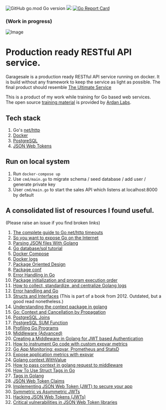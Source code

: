 <img alt="GitHub go.mod Go version" src="https://img.shields.io/github/go-mod/go-version/sreejeet/garagesale">&nbsp;<img src="https://img.shields.io/badge/Ask%20me-anything-1abc9c.svg">
[![Go Report Card](https://goreportcard.com/badge/github.com/sreejeet/garagesale)](https://goreportcard.com/report/github.com/sreejeet/garagesale)

### (Work in progress)
<img alt="Image" src="https://i.imgur.com/5K6jBOC.png">

# Production ready RESTful API service.

Garagesale is a production ready RESTful API service running on docker. It is build without any framework to keep the service as light as possible. The final product should resemble [The Ultimate Service](https://github.com/ardanlabs/service)

This is a product of my work while training for Go based web services.  
The open source [training material](https://github.com/ardanlabs/service-training) is provided by [Ardan Labs](http://www.ardanlabs.com/).

## Tech stack
1. Go's [net/http](https://golang.org/pkg/net/http/)
2. [Docker](https://www.docker.com)
3. [PostgreSQL](https://www.postgresql.org/)
4. [JSON Web Tokens](https://jwt.io/)

## Run on local system
1. Run `docker-compose up`
2. Use `cmd/main.go` to migrate schema / seed database / add user / generate private key
3. User `cmd/main.go` to start the sales API which listens at localhost:8000 by default

## A consolidated list of resources I found useful.
(Please raise an issue if you find broken links)
1. [The complete guide to Go net/http timeouts](https://blog.cloudflare.com/the-complete-guide-to-golang-net-http-timeouts/)
2. [So you want to expose Go on the Internet](https://blog.cloudflare.com/exposing-go-on-the-internet/)
3. [Parsing JSON files With Golang](https://tutorialedge.net/golang/parsing-json-with-golang/)
4. [Go database/sql tutorial](http://go-database-sql.org/)
5. [Docker Compose](https://docs.docker.com/compose/compose-file)
6. [Docker logs](https://docs.docker.com/config/containers/logging/)
7. [Package Oriented Design](https://www.ardanlabs.com/blog/2017/02/package-oriented-design.html)
8. [Package conf](https://github.com/ardanlabs/service-training/blob/master/06-configuration/internal/platform/conf/README.md)
9. [Error Handling in Go](https://medium.com/@hussachai/error-handling-in-go-a-quick-opinionated-guide-9199dd7c7f76)
10. [Package initialization and program execution order](https://yourbasic.org/golang/package-init-function-main-execution-order/)
11. [How to collect, standardize, and centralize Golang logs](https://www.datadoghq.com/blog/go-logging/)
12. [Error handling and Go](https://blog.golang.org/error-handling-and-go)
13. [Structs and Interfaces](https://www.golang-book.com/books/intro/9) (This is part of a book from 2012. Outdated, but a good read nonetheless.)
14. [Understanding the context package in golang](http://p.agnihotry.com/post/understanding_the_context_package_in_golang/)
15. [Go: Context and Cancellation by Propagation](https://medium.com/a-journey-with-go/go-context-and-cancellation-by-propagation-7a808bbc889c)
16. [PostgreSQL Joins](https://www.postgresqltutorial.com/postgresql-joins/)
17. [PostgreSQL SUM Function](https://www.postgresqltutorial.com/postgresql-sum-function/)
18. [Profiling Go Programs](https://blog.golang.org/pprof)
19. [Middleware (Advanced)](https://gowebexamples.com/advanced-middleware/)
20. [Creating a Middleware in Golang for JWT based Authentication](https://hackernoon.com/creating-a-middleware-in-golang-for-jwt-based-authentication-cx3f32z8)
21. [How to instrument Go code with custom expvar metrics](https://sysdig.com/blog/golang-expvar-custom-metrics/)
22. [Go App Monitoring: expvar, Prometheus and StatsD](https://www.opsdash.com/blog/golang-app-monitoring-statsd-expvar-prometheus.html)
23. [Expose application metrics with expvar](http://blog.ralch.com/tutorial/golang-metrics-with-expvar/)
24. [Golang context.WithValue](https://stackoverflow.com/a/40380147/13512702)
25. [How to pass context in golang request to middleware](https://stackoverflow.com/a/49247940/13512702)
26. [How To Use Struct Tags in Go](https://www.digitalocean.com/community/tutorials/how-to-use-struct-tags-in-go)
27. [Tags in Golang](https://medium.com/golangspec/tags-in-golang-3e5db0b8ef3e)
28. [JSON Web Token Claims](https://auth0.com/docs/tokens/concepts/jwt-claims)
29. [Implementing JSON Web Token (JWT) to secure your app](https://blog.nextzy.me/implementing-json-web-token-jwt-to-secure-your-app-c8e1bd6f6a29)
30. [Symmetric vs Asymmetric JWTs](https://blog.usejournal.com/symmetric-vs-asymmetric-jwts-bd5d1a9567f6)
31. [Hacking JSON Web Tokens (JWTs)](https://medium.com/swlh/hacking-json-web-tokens-jwts-9122efe91e4a)
32. [Critical vulnerabilities in JSON Web Token libraries](https://auth0.com/blog/critical-vulnerabilities-in-json-web-token-libraries/)